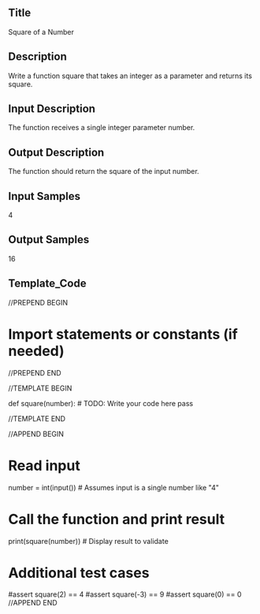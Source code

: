 ## Title
Square of a Number

## Description
Write a function square that takes an integer as a parameter and returns its square.

## Input Description
The function receives a single integer parameter number.

## Output Description
The function should return the square of the input number.

## Input Samples
4

## Output Samples
16



## Template_Code

//PREPEND BEGIN
# Import statements or constants (if needed)
//PREPEND END

//TEMPLATE BEGIN

def square(number):
    # TODO: Write your code here
    pass
  
//TEMPLATE END


//APPEND BEGIN
# Read input
number = int(input())  # Assumes input is a single number like "4"

# Call the function and print result
print(square(number))  # Display result to validate

# Additional test cases
#assert square(2) == 4
#assert square(-3) == 9
#assert square(0) == 0
//APPEND END
